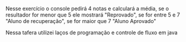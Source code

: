Nesse exercício o console pedirá 4 notas e calculará a média, se o resultador for menor que 5 ele mostrará "Reprovado", se for entre 5 e 7 "Aluno de recuperação", se for maior que 7 "Aluno Aprovado"

Nessa tafera utilizei laços de programação e controle de fluxo em java
